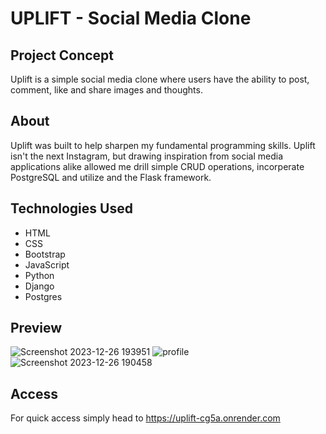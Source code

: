 # UPLIFT - Social Media Clone

## Project Concept
Uplift is a simple social media clone where users have the ability to post, comment, like and share images and thoughts.

## About
Uplift was built to help sharpen my fundamental programming skills. Uplift isn't the next Instagram, but drawing inspiration from social media applications alike allowed me drill simple CRUD operations, incorperate PostgreSQL and utilize and the Flask framework.

## Technologies Used

- HTML
- CSS
- Bootstrap
- JavaScript
- Python
- Django
- Postgres

## Preview
![Screenshot 2023-12-26 193951](https://github.com/brandonoregan/Uplift-social-media-clone./assets/100802480/ccde7123-e8c7-4da5-ac73-4b52a9444b80)
![profile](https://github.com/brandonoregan/Uplift-social-media-clone./assets/100802480/09274394-ed83-4166-b99c-d3f4b9ff9dcf)
![Screenshot 2023-12-26 190458](https://github.com/brandonoregan/Uplift-social-media-clone./assets/100802480/07337100-14d6-4e6b-854d-1ec21f61ebd9)


## Access
For quick access simply head to https://uplift-cg5a.onrender.com



